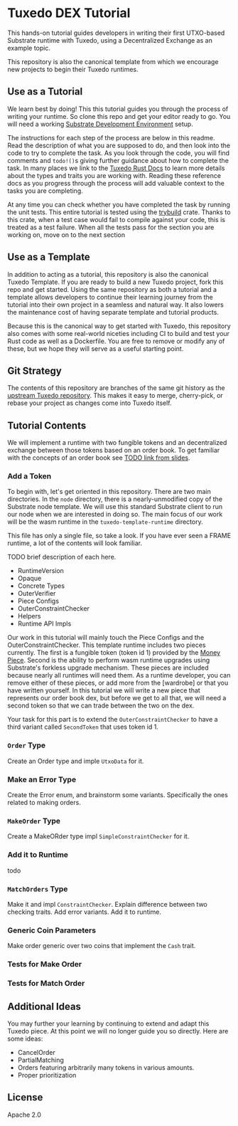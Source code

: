 # Tuxedo DEX Tutorial

This hands-on tutorial guides developers in writing their first UTXO-based Substrate runtime with Tuxedo, using a Decentralized Exchange as an example topic.

This repository is also the canonical template from which we encourage new projects to begin their Tuxedo runtimes.

## Use as a Tutorial

We learn best by doing!
This this tutorial guides you through the process of writing your runtime.
So clone this repo and get your editor ready to go.
You will need a working [Substrate Development Environment](todo) setup.

The instructions for each step of the process are below in this readme.
Read the description of what you are supposed to do, and then look into the code to try to complete the task.
As you look through the code, you will find comments and `todo!()`s giving further guidance about how to complete the task.
In many places we link to the [Tuxedo Rust Docs]() to learn more details about the types and traits you are working with.
Reading these reference docs as you progress through the process will add valuable context to the tasks you are completing.

At any time you can check whether you have completed the task by running the unit tests.
This entire tutorial is tested using the [trybuild]() crate.
Thanks to this crate, when a test case would fail to compile against your code, this is treated as a test failure.
When all the tests pass for the section you are working on, move on to the next section

## Use as a Template

In addition to acting as a tutorial, this repository is also the canonical Tuxedo Template.
If you are ready to build a new Tuxedo project, fork this repo and get started.
Using the same repository as both a tutorial and a template allows developers to continue their learning journey from the tutorial into their own project in a seamless and natural way.
It also lowers the maintenance cost of having separate template and tutorial products.

Because this is the canonical way to get started with Tuxedo, this repository also comes with some real-world niceties including CI to build and test your Rust code as well as a Dockerfile.
You are free to remove or modify any of these, but we hope they will serve as a useful starting point.

## Git Strategy

The contents of this repository are branches of the same git history as the [upstream Tuxedo repository]().
This makes it easy to merge, cherry-pick, or rebase your project as changes come into Tuxedo itself.

## Tutorial Contents

We will implement a runtime with two fungible tokens and an decentralized exchange between those tokens based on an order book.
To get familiar with the concepts of an order book see [TODO link from slides]().

### Add a Token

To begin with, let's get oriented in this repository.
There are two main directories.
In the `node` directory, there is a nearly-unmodified copy of the Substrate node template.
We will use this standard Substrate client to run our node when we are interested in doing so.
The main focus of our work will be the wasm runtime in the `tuxedo-template-runtime` directory.

This file has only a single file, so take a look.
If you have ever seen a FRAME runtime, a lot of the contents will look familiar.


TODO brief description of each here.

* RuntimeVersion
* Opaque
* Concrete Types
* OuterVerifier
* Piece Configs
* OuterConstraintChecker
* Helpers
* Runtime API Impls

Our work in this tutorial will mainly touch the Piece Configs and the OuterConstraintChecker.
This template runtime includes two pieces currently.
The first is a fungible token (token id 1) provided by the [Money Piece]().
Second is the ability to perform wasm runtime upgrades using Substrate's forkless upgrade mechanism.
These pieces are included because nearly all runtimes will need them.
As a runtime developer, you can remove either of these pieces, or add more from the [wardrobe] or that you have written yourself.
In this tutorial we will write a new piece that represents our order book dex, but before we get to all that, we will need a second token so that we can trade between the two on the dex.

Your task for this part is to extend the `OuterConstraintChecker` to have a third variant called `SecondToken` that uses token id 1.

### `Order` Type

Create an Order type and imple `UtxoData` for it.

### Make an Error Type

Create the Error enum, and brainstorm some variants. Specifically the ones related to making orders.

### `MakeOrder` Type

Create a MakeORder type impl `SimpleConstraintChecker` for it.

### Add it to Runtime

todo

### `MatchOrders` Type

Make it and impl `ConstraintChecker`. Explain difference between two checking traits. Add error variants. Add it to runtime.

### Generic Coin Parameters

Make order generic over two coins that implement the `Cash` trait.

### Tests for Make Order

### Tests for Match Order


## Additional Ideas

You may further your learning by continuing to extend and adapt this Tuxedo piece.
At this point we will no longer guide you so directly.
Here are some ideas:

* CancelOrder
* PartialMatching
* Orders featuring arbitrarily many tokens in various amounts.
* Proper prioritization

## License

Apache 2.0
